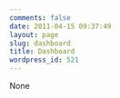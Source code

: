 ```yaml
---
comments: false
date: 2011-04-15 09:37:49
layout: page
slug: dashboard
title: Dashboard
wordpress_id: 521
---
```


None
